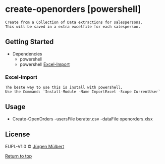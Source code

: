 # create-openorders [powershell]
    Create from a Collection of Data extractions for salespersons.
    This will be saved in a extra excelfile for each salesperson.
## Getting Started
 - Dependencies
    - powershell 
    - powershell [Excel-Import](https://github.com/dfinke/ImportExcel)

### Excel-Import
    The beste way to use this is install with powershell.
    Use the Command: `Install-Module -Name ImportExcel -Scope CurrentUser`


## Usage
 - Create-OpenOrders -usersFile berater.csv -dataFile openorders.xlsx

        
## License

EUPL-V1.0 © [Jürgen Mülbert](https:/github.com/jmuelbert/create-openorders)

[Return to top](#top)

